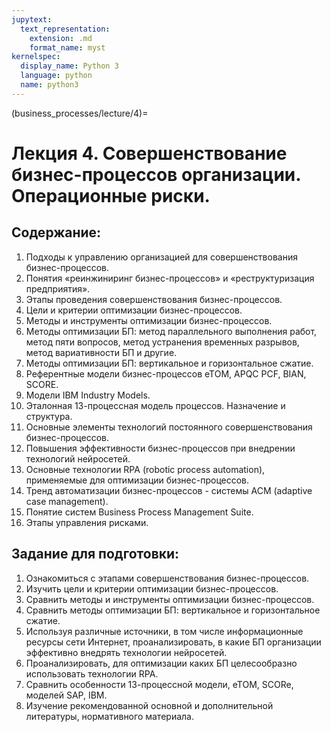 ```yaml
---
jupytext:
  text_representation:
    extension: .md
    format_name: myst
kernelspec:
  display_name: Python 3
  language: python
  name: python3
---
```


(business_processes/lecture/4)=
# Лекция 4. Совершенствование бизнес-процессов организации. Операционные риски.

## Содержание:
1. Подходы к управлению организацией для совершенствования  бизнес-процессов.
2. Понятия «реинжиниринг бизнес-процессов» и «реструктуризация предприятия».
3. Этапы проведения совершенствования бизнес-процессов.
4. Цели и критерии оптимизации бизнес-процессов.
5. Методы и инструменты оптимизации бизнес-процессов.
6. Методы оптимизации БП: метод параллельного выполнения работ, метод пяти вопросов, метод устранения временных разрывов, метод вариативности БП и другие.
7. Методы оптимизации БП: вертикальное и горизонтальное сжатие.
8. Референтные модели бизнес-процессов eTOM, APQC PCF, BIAN, SCORE.
9.  Модели IBM Industry Models.
10.  Эталонная 13-процессная модель процессов. Назначение и структура.
11.  Основные элементы технологий постоянного совершенствования бизнес-процессов.
12. Повышения эффективности бизнес-процессов при внедрении технологий нейросетей.
13.  Основные технологии RPA (robotic process automation), применяемые для оптимизации бизнес-процессов.
14. Тренд автоматизации бизнес-процессов - системы ACM (adaptive case management).
15. Понятие систем Business Process Management Suite.
16. Этапы управления рисками.

## Задание для подготовки:
1. Ознакомиться с этапами совершенствования бизнес-процессов.
2. Изучить цели и критерии оптимизации бизнес-процессов.
3. Сравнить методы и инструменты оптимизации бизнес-процессов.
4. Сравнить методы оптимизации БП: вертикальное и горизонтальное сжатие.
5. Используя различные источники, в том числе информационные ресурсы сети Интернет, проанализировать, в какие БП организации эффективно внедрять технологии нейросетей.
6. Проанализировать, для оптимизации каких БП целесообразно использовать технологии RPA.
7. Сравнить особенности 13-процессной модели, eTOM, SCORe, моделей SAP, IBM.
8. Изучение рекомендованной основной и дополнительной литературы, нормативного материала.
